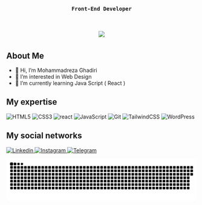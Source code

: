 <h3 align="center"> 
    
**`Front-End Developer`**
</h3>
<h1 align="center">
    <img src="https://readme-typing-svg.herokuapp.com/?font=Aptos&color=0AB952&size=35&center=true&vCenter=true&width=500&height=70&duration=4000&lines=Hi!+I'm+Ankur+Ram.;Nice+to+meet+you+👋" />
</h1>





## About Me
<!---
GhMamadreza84/GhMamadreza84 is a ✨ special ✨ repository because its `README.md` (this file) appears on your GitHub profile.
You can click the Preview link to take a look at your changes.
--->

- 👋 Hi, I’m Mohammadreza Ghadiri
- 👀 I’m interested in Web Design
- 🌱 I’m currently learning Java Script ( React )

## My expertise
<p>

<img alt="HTML5" src="https://img.shields.io/badge/html5-%23E34F26.svg?style=for-the-badge&logo=html5&logoColor=white" />
<img alt="CSS3" src="https://img.shields.io/badge/css3-%231572B6.svg?style=for-the-badge&logo=css3&logoColor=white" /> 
<img alt="react" src="https://img.shields.io/badge/react-%2320232a.svg?style=for-the-badge&logo=react&logoColor=%2361DAFB" /> 
<img alt="JavaScript" src="https://img.shields.io/badge/javascript-%23323330.svg?style=for-the-badge&logo=javascript&logoColor=%23F7DF1E" />  
<img alt="Git" src="https://img.shields.io/badge/git-%23F05033.svg?style=for-the-badge&logo=git&logoColor=white" />  
<img alt="TailwindCSS" src="https://img.shields.io/badge/tailwindcss-%2338B2AC.svg?style=for-the-badge&logo=tailwind-css&logoColor=white" /> 
<img alt="WordPress" src="https://img.shields.io/badge/WordPress-%23117AC9.svg?style=for-the-badge&logo=WordPress&logoColor=white" />

</p>


## My social networks
<a href="https://www.linkedin.com/in/mohammadreza-ghadiri-490ba0296/">
    <img alt="Linkedin" src="https://img.shields.io/badge/Linkedin-2CA5E0?style=for-the-badge&logo=linkedin&logoColor=white" />
</a>
<a href="https://www.instagram.com/gh_mamadreza">
    <img alt="Instagram" src="https://img.shields.io/badge/Instagram-%23E4405F.svg?style=for-the-badge&logo=Instagram&logoColor=white" />
</a>
<a href="https://t.me/Gh_Mamadreza">
    <img alt="Telegram" src="https://img.shields.io/badge/Telegram-2CA5E0?style=for-the-badge&logo=telegram&logoColor=white" />
</a>

<p align="center">
 <img width="1000" src="assets/github-snake.svg" alt="snake"/>
</p>

